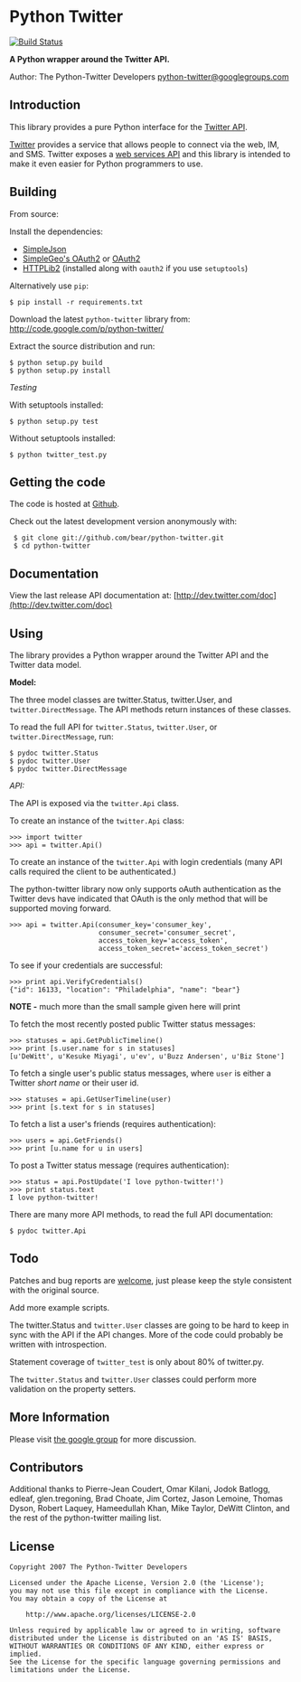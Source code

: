 # Python Twitter

[![Build Status](https://travis-ci.org/MiCHiLU/python-twitter-gae-ndb.png?branch=ndb)](https://travis-ci.org/MiCHiLU/python-twitter-gae-ndb)

**A Python wrapper around the Twitter API.**

Author: The Python-Twitter Developers <python-twitter@googlegroups.com>

## Introduction

This library provides a pure Python interface for the [Twitter API](https://dev.twitter.com/).

[Twitter](http://twitter.com) provides a service that allows people to connect via the web, IM, and SMS. Twitter exposes a [web services API](http://dev.twitter.com/doc) and this library is intended to make it even easier for Python programmers to use.

## Building

From source:

Install the dependencies:

- [SimpleJson](http://cheeseshop.python.org/pypi/simplejson)
- [SimpleGeo's OAuth2](http://github.com/simplegeo/python-oauth2) or [OAuth2](http://pypi.python.org/pypi/oauth2)
- [HTTPLib2](http://code.google.com/p/httplib2/) (installed along with `oauth2` if you use `setuptools`)

Alternatively use `pip`:
 
    $ pip install -r requirements.txt

Download the latest `python-twitter` library from: http://code.google.com/p/python-twitter/

Extract the source distribution and run:

```
$ python setup.py build
$ python setup.py install
```

*Testing*

With setuptools installed:

```
$ python setup.py test
```

Without setuptools installed:

```
$ python twitter_test.py
```

## Getting the code

The code is hosted at [Github](https://github.com/bear/python-twitter).

Check out the latest development version anonymously with:

```
 $ git clone git://github.com/bear/python-twitter.git
 $ cd python-twitter
```

## Documentation

View the last release API documentation at: [http://dev.twitter.com/doc](http://dev.twitter.com/doc)

## Using

The library provides a Python wrapper around the Twitter API and the Twitter data model.

**Model:**

The three model classes are twitter.Status, twitter.User, and `twitter.DirectMessage`. The API methods return instances of these classes.

To read the full API for `twitter.Status`, `twitter.User`, or `twitter.DirectMessage`, run:

```
$ pydoc twitter.Status
$ pydoc twitter.User
$ pydoc twitter.DirectMessage
```

*API:*

The API is exposed via the `twitter.Api` class.

To create an instance of the `twitter.Api` class:

```
>>> import twitter
>>> api = twitter.Api()
```

To create an instance of the `twitter.Api` with login credentials (many API calls required the client to be authenticated.)

The python-twitter library now only supports oAuth authentication as the Twitter devs have indicated that OAuth is the only method that will be supported moving forward.

```
>>> api = twitter.Api(consumer_key='consumer_key',
                      consumer_secret='consumer_secret',
                      access_token_key='access_token',
                      access_token_secret='access_token_secret')
```

To see if your credentials are successful:

```
>>> print api.VerifyCredentials()
{"id": 16133, "location": "Philadelphia", "name": "bear"}
```

**NOTE -** much more than the small sample given here will print

To fetch the most recently posted public Twitter status messages:

```
>>> statuses = api.GetPublicTimeline()
>>> print [s.user.name for s in statuses]
[u'DeWitt', u'Kesuke Miyagi', u'ev', u'Buzz Andersen', u'Biz Stone']
```

To fetch a single user's public status messages, where `user` is either
a Twitter *short name* or their user id.

```
>>> statuses = api.GetUserTimeline(user)
>>> print [s.text for s in statuses]
```

To fetch a list a user's friends (requires authentication):

```
>>> users = api.GetFriends()
>>> print [u.name for u in users]
```

To post a Twitter status message (requires authentication):

```
>>> status = api.PostUpdate('I love python-twitter!')
>>> print status.text
I love python-twitter!
```

There are many more API methods, to read the full API documentation:

```
$ pydoc twitter.Api
```

## Todo

Patches and bug reports are [welcome](https://github.com/bear/python-twitter/issues/new), just please keep the style consistent with the original source.

Add more example scripts.

The twitter.Status and `twitter.User` classes are going to be hard to keep in sync with the API if the API changes. More of the code could probably be written with introspection.

Statement coverage of `twitter_test` is only about 80% of twitter.py.

The `twitter.Status` and `twitter.User` classes could perform more validation on the property setters.

## More Information

Please visit [the google group](http://groups.google.com/group/python-twitter) for more discussion.

## Contributors

Additional thanks to Pierre-Jean Coudert, Omar Kilani, Jodok Batlogg, edleaf, glen.tregoning, Brad Choate, Jim Cortez, Jason Lemoine, Thomas Dyson, Robert Laquey, Hameedullah Khan, Mike Taylor, DeWitt Clinton, and the rest of the python-twitter mailing list.

## License

```
Copyright 2007 The Python-Twitter Developers

Licensed under the Apache License, Version 2.0 (the 'License');
you may not use this file except in compliance with the License.
You may obtain a copy of the License at

    http://www.apache.org/licenses/LICENSE-2.0

Unless required by applicable law or agreed to in writing, software
distributed under the License is distributed on an 'AS IS' BASIS,
WITHOUT WARRANTIES OR CONDITIONS OF ANY KIND, either express or implied.
See the License for the specific language governing permissions and
limitations under the License.
```
